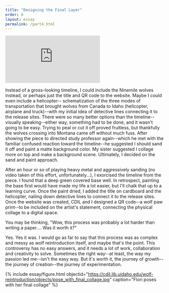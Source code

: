 ```yaml
---
title: "Designing the Final Layer"
order: 6
layout: essay
permalink: /part4.html
---
```


<div class="iframe-wrapper">
     <iframe src="https://www.youtube.com/embed/ykhLVeEXBzw" frameborder="0" allowfullscreen></iframe>
</div>

Instead of a gross-looking timeline, I could include the Ninemile wolves instead, or perhaps just the title and QR code to the website. Maybe I could even include a helicopter-- schematization of the three modes of transportation that brought wolves from Canada to Idaho (helicopter, airplane and truck)--with my initial idea of detective lines connecting it to the release sites. There were so many better options than the timeline--visually speaking--either way, something had to be done, and it wasn't going to be easy. Trying to peal or cut it off proved fruitless, but thankfully the wolves crossing into Montana came off without much fuss. After showing the piece to directed study professor again--which he met with the familiar confused reaction toward the timeline--he suggested I should sand it off and paint a matte background color. My sister suggested I collage more on top and make a background scene. Ultimately, I decided on the sand and paint approach.  

After an hour or so of playing heavy metal and aggressively sanding (no video taken of this effort, unfortunately...), I exorcised the timeline from the piece. I found that a deep green covered base well. In retrospect, painting the base first would have made my life a lot easier, but I'll chalk that up to a learning curve. Once the paint dried, I added the title on cardboard and the helicopter, nailing down detective lines to connect it to the release sites. Once the website was created, CDIL and I designed a QR code--a wolf paw print--to be included on the artist's statement, connecting the physical collage to a digital space.  

You may be thinking, "Wow, this process was probably a lot harder than writing a paper.... Was it worth it?" 

Yes. Yes it was. I would go as far to say that this process was as complex and messy as wolf reintroduction itself, and maybe that's the point. This controversy has no easy answers, and it needs a lot of work, collaboration and creativity to solve. Sometimes the right way--at least, the way my passion led me--isn't the easy way. But it's worth it, the journey of growth--the journey of creation--the journey of experimentation.

{% include essay/figure.html objectid="https://cdil.lib.uidaho.edu/wolf-reintroduction/objects/pose_with_final_collage.jpg" caption="Flori poses with her final collage" %}